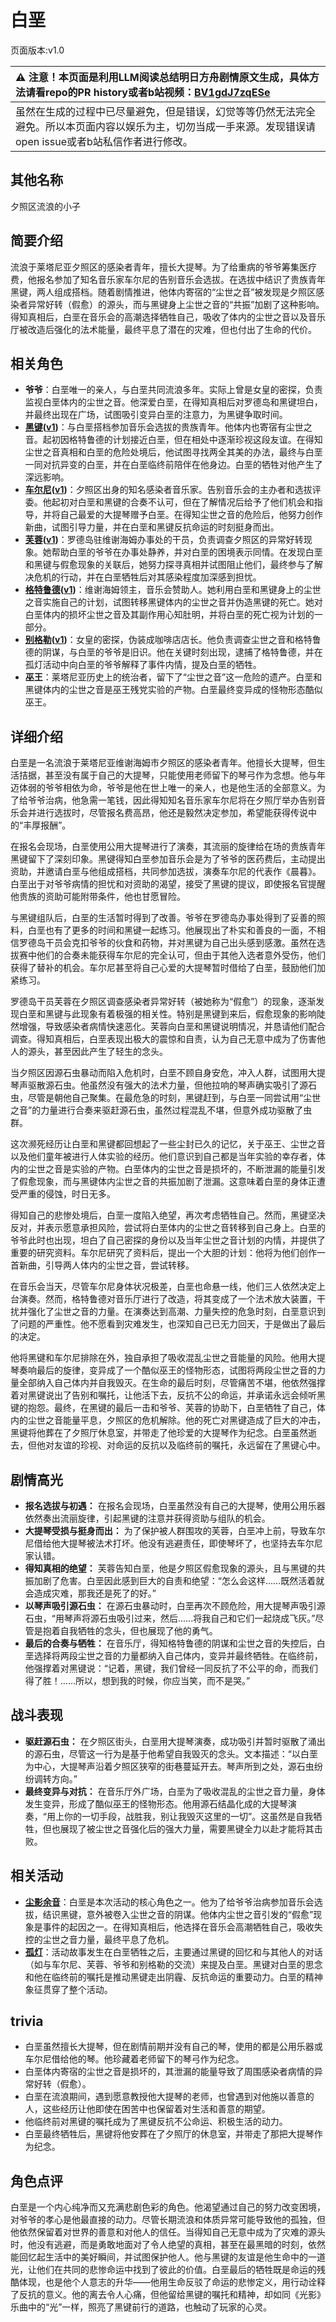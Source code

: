 # 白垩
页面版本:v1.0
 

| :warning: 注意！本页面是利用LLM阅读总结明日方舟剧情原文生成，具体方法请看repo的PR history或者b站视频：[BV1gdJ7zqESe](https://www.bilibili.com/video/BV1gdJ7zqESe/)         |
|:----------------------------|
| 虽然在生成的过程中已尽量避免，但是错误，幻觉等等仍然无法完全避免。所以本页面内容以娱乐为主，切勿当成一手来源。发现错误请open issue或者b站私信作者进行修改。|



## 其他名称
夕照区流浪的小子
## 简要介绍
流浪于莱塔尼亚夕照区的感染者青年，擅长大提琴。为了给重病的爷爷筹集医疗费，他报名参加了知名音乐家车尔尼的告别音乐会选拔。在选拔中结识了贵族青年黑键，两人组成搭档。随着剧情推进，他体内寄宿的“尘世之音”被发现是夕照区感染者异常好转（假愈）的源头，而与黑键身上尘世之音的“共振”加剧了这种影响。得知真相后，白垩在音乐会的高潮选择牺牲自己，吸收了体内的尘世之音以及音乐厅被改造后强化的法术能量，最终平息了潜在的灾难，但也付出了生命的代价。
## 相关角色
-   **爷爷**：白垩唯一的亲人，与白垩共同流浪多年。实际上曾是女皇的密探，负责监视白垩体内的尘世之音。他深爱白垩，在得知真相后对罗德岛和黑键坦白，并最终出现在广场，试图吸引变异白垩的注意力，为黑键争取时间。
-   **[黑键](../char_v3/char_4046_ebnhlz.md)([v1](char_4046_ebnhlz.md))**：与白垩搭档参加音乐会选拔的贵族青年。他体内也寄宿有尘世之音。起初因格特鲁德的计划接近白垩，但在相处中逐渐珍视这段友谊。在得知尘世之音真相和白垩的危险处境后，他试图寻找两全其美的办法，最终与白垩一同对抗异变的白垩，并在白垩临终前陪伴在他身边。白垩的牺牲对他产生了深远影响。
-   **[车尔尼](../char_v3/char_4047_pianst.md)([v1](char_4047_pianst.md))**：夕照区出身的知名感染者音乐家。告别音乐会的主办者和选拔评委。他起初对白垩和黑键的合奏不认可，但在了解情况后给予了他们机会和指导，并将自己最爱的大提琴赠予白垩。在得知尘世之音的危险后，他努力创作新曲，试图引导力量，并在白垩和黑键反抗命运的时刻挺身而出。
-   **[芙蓉](../char_v3/char_120_hibisc.md)([v1](char_120_hibisc.md))**：罗德岛驻维谢海姆办事处的干员，负责调查夕照区的异常好转现象。她帮助白垩的爷爷在办事处静养，并对白垩的困境表示同情。在发现白垩和黑键与假愈现象的关联后，她努力探寻真相并试图阻止他们，最终参与了解决危机的行动，并在白垩牺牲后对其感染程度加深感到担忧。
-   **[格特鲁德](../char_v3/extended_char_ge_te_lu_de.md)([v1](extended_char_ge_te_lu_de.md))**：维谢海姆领主，音乐会赞助人。她利用白垩和黑键身上的尘世之音实施自己的计划，试图转移黑键体内的尘世之音并伪造黑键的死亡。她对白垩体内的损坏尘世之音及其副作用心知肚明，并将白垩的死亡视为计划的一部分。
-   **[别格勒](../char_v3/extended_char_bie_ge_lei.md)([v1](extended_char_bie_ge_lei.md))**：女皇的密探，伪装成咖啡店店长。他负责调查尘世之音和格特鲁德的阴谋，与白垩的爷爷是旧识。他在关键时刻出现，逮捕了格特鲁德，并在孤灯活动中向白垩的爷爷解释了事件内情，提及白垩的牺牲。
-   **巫王**：莱塔尼亚历史上的统治者，留下了“尘世之音”这一危险的遗产。白垩和黑键体内的尘世之音是巫王残党实验的产物。白垩最终变异成的怪物形态酷似巫王。
## 详细介绍
白垩是一名流浪于莱塔尼亚维谢海姆市夕照区的感染者青年。他擅长大提琴，但生活拮据，甚至没有属于自己的大提琴，只能使用老师留下的琴弓作为念想。他与年迈体弱的爷爷相依为命，爷爷是他在世上唯一的亲人，也是他生活的全部意义。为了给爷爷治病，他急需一笔钱，因此得知知名音乐家车尔尼将在夕照厅举办告别音乐会并进行选拔时，尽管报名费高昂，他还是毅然决定参加，希望能获得传说中的“丰厚报酬”。

在报名会现场，白垩使用公用大提琴进行了演奏，其流丽的旋律给在场的贵族青年黑键留下了深刻印象。黑键得知白垩参加音乐会是为了爷爷的医药费后，主动提出资助，并邀请白垩与他组成搭档，共同参加选拔，演奏车尔尼的代表作《晨暮》。白垩出于对爷爷病情的担忧和对资助的渴望，接受了黑键的提议，即使报名官提醒他贵族的资助可能附带条件，他也甘愿冒险。

与黑键组队后，白垩的生活暂时得到了改善。爷爷在罗德岛办事处得到了妥善的照料，白垩也有了更多的时间和黑键一起练习。他展现出了朴实和善良的一面，不相信罗德岛干员会克扣爷爷的伙食和药物，并对黑键为自己出头感到感激。虽然在选拔赛中他们的合奏未能获得车尔尼的完全认可，但由于其他入选者意外受伤，他们获得了替补的机会。车尔尼甚至将自己心爱的大提琴暂时借给了白垩，鼓励他们加紧练习。

罗德岛干员芙蓉在夕照区调查感染者异常好转（被她称为“假愈”）的现象，逐渐发现白垩和黑键与此现象有着极强的相关性。特别是黑键到来后，假愈现象的影响陡然增强，导致感染者病情快速恶化。芙蓉向白垩和黑键说明情况，并恳请他们配合调查。得知真相后，白垩表现出极大的震惊和自责，认为自己无意中成为了伤害他人的源头，甚至因此产生了轻生的念头。

当夕照区因源石虫暴动而陷入危机时，白垩不顾自身安危，冲入人群，试图用大提琴声驱散源石虫。他虽然没有强大的法术力量，但他拉响的琴声确实吸引了源石虫，尽管是朝他自己聚集。在最危急的时刻，黑键赶到，与白垩一同尝试用“尘世之音”的力量进行合奏来驱赶源石虫，虽然过程混乱不堪，但意外成功驱散了虫群。

这次濒死经历让白垩和黑键都回想起了一些尘封已久的记忆，关于巫王、尘世之音以及他们童年被进行人体实验的经历。他们意识到自己都是当年实验的幸存者，体内的尘世之音是实验的产物。白垩体内的尘世之音是损坏的，不断泄漏的能量引发了假愈现象，而与黑键体内尘世之音的共振加剧了泄漏。这意味着白垩的身体正遭受严重的侵蚀，时日无多。

得知自己的悲惨处境后，白垩一度陷入绝望，再次考虑牺牲自己。然而，黑键坚决反对，并表示愿意承担风险，尝试将白垩体内的尘世之音转移到自己身上。白垩的爷爷此时也出现，坦白了自己密探的身份以及当年尘世之音计划的内情，并提供了重要的研究资料。车尔尼研究了资料后，提出一个大胆的计划：他将为他们创作一首新曲，引导两人体内的尘世之音，尝试转移。

在音乐会当天，尽管车尔尼身体状况极差，白垩也命悬一线，他们三人依然决定上台演奏。然而，格特鲁德对音乐厅进行了改造，将其变成了一个法术放大装置，干扰并强化了尘世之音的力量。在演奏达到高潮、力量失控的危急时刻，白垩意识到了问题的严重性。他不愿看到灾难发生，也深知自己已无力回天，于是做出了最后的决定。

他将黑键和车尔尼排除在外，独自承担了吸收混乱尘世之音能量的风险。他用大提琴奏响最后的旋律，变异成了一个酷似巫王的怪物形态，试图将两段尘世之音的力量全部纳入自己体内并自我毁灭。在生命的最后时刻，尽管痛苦不堪，他依然强撑着对黑键说出了告别和嘱托，让他活下去，反抗不公的命运，并承诺永远会倾听黑键的抱怨。最终，在黑键的最后一击和爷爷、芙蓉的协助下，白垩牺牲了自己，体内的尘世之音能量平息，夕照区的危机解除。他的死亡对黑键造成了巨大的冲击，黑键将他葬在了夕照厅休息室，并带走了他珍爱的大提琴作为纪念。白垩虽然逝去，但他对友谊的珍视、对命运的反抗以及临终前的嘱托，永远留在了黑键心中。
## 剧情高光
- **报名选拔与初遇：** 在报名会现场，白垩虽然没有自己的大提琴，使用公用乐器依然奏出流丽旋律，引起黑键的注意并获得资助与组队的机会。
- **大提琴受损与挺身而出：** 为了保护被人群围攻的芙蓉，白垩冲上前，导致车尔尼借给他大提琴被法术打坏。他没有逃避责任，即使琴坏了，也坚持去车尔尼家认错。
- **得知真相的绝望：** 芙蓉告知白垩，他是夕照区假愈现象的源头，且与黑键的共振加剧了危害。白垩因此感到巨大的自责和绝望：“怎么会这样......既然活着就会造成灾难，那我还是死了的好。”
- **以琴声吸引源石虫：** 在源石虫暴动时，白垩再次不顾危险，用大提琴声吸引源石虫，“用琴声将源石虫吸引过来，然后......将我自己和它们一起烧成飞灰。”尽管是抱着自我牺牲的念头，但也展现了他的勇气。
- **最后的合奏与牺牲：** 在音乐厅，得知格特鲁德的阴谋和尘世之音的失控后，白垩选择将两段尘世之音的力量都纳入自己体内，变异并最终牺牲。在临终前，他强撑着对黑键说：“记着，黑键，我们曾经一同反抗了不公平的命，而我们得了胜！......所以，想到我的时候，你应当笑，而不是哭。”
## 战斗表现
- **驱赶源石虫：** 在夕照区街头，白垩用大提琴演奏，成功吸引并暂时驱散了涌出的源石虫，尽管这一行为是基于他希望自我毁灭的念头。文本描述：“以白垩为中心，大提琴声沿着夕照区狭窄的街巷蔓延开去。琴声所到之处，源石虫纷纷调转方向。”
- **最终变异与对抗：** 在音乐厅外广场，白垩为了吸收混乱的尘世之音力量，身体发生变异，形成了酷似巫王的怪物形态。他用源石结晶化成的大提琴演奏，“用上你的一切手段，战胜我，别让我毁灭这里的一切”。这虽然是自我牺牲，但也展现了被尘世之音强化后的强大力量，需要黑键全力以赴才能将其击败。
## 相关活动
-   **[尘影余音](../stories/act18side.md)**：白垩是本次活动的核心角色之一。他为了给爷爷治病参加音乐会选拔，结识黑键，意外被卷入尘世之音的阴谋。他体内尘世之音引发的“假愈”现象是事件的起因之一。在得知真相后，他选择在音乐会高潮牺牲自己，吸收失控的尘世之音力量，最终平息了危机。
-   **[孤灯](../stories/story_ebnhlz_set_1.md)**：活动故事发生在白垩牺牲之后，主要通过黑键的回忆和与其他人的对话（如与车尔尼、芙蓉、爷爷和别格勒的交流）来提及白垩。黑键对白垩的思念和他在临终前的嘱托是推动黑键走出阴霾、反抗命运的重要动力。白垩的精神象征贯穿了整个活动。
## trivia
- 白垩虽然擅长大提琴，但在剧情前期并没有自己的琴，使用的都是公用乐器或车尔尼借给他的琴。他珍藏着老师留下的琴弓作为纪念。
- 白垩体内寄宿的尘世之音是损坏的，其泄漏的能量导致了周围感染者病情的异常好转（假愈）。
- 白垩在流浪期间，遇到愿意教授他大提琴的老师，也曾遇到对他施以善意的人，这些经历让他即使在困苦中也保留着对生活和善意的期望。
- 他临终前对黑键的嘱托成为了黑键反抗不公命运、积极生活的动力。
- 白垩最终牺牲后，黑键将他安葬在了夕照厅的休息室，并带走了那把大提琴作为纪念。
## 角色点评
白垩是一个内心纯净而又充满悲剧色彩的角色。他渴望通过自己的努力改变困境，对爷爷的孝心是他最直接的动力。尽管长期流浪和体质异常可能导致他的孤独，但他依然保留着对世界的善意和对他人的信任。当得知自己无意中成为了灾难的源头时，他没有逃避，而是勇敢地面对了令人绝望的真相，甚至在最黑暗的时刻，依然能回忆起生活中的美好瞬间，并试图保护他人。他与黑键的友谊是他生命中的一道光，让他们在共同的悲惨命运中找到了彼此的价值。白垩最后的牺牲既是命运的残酷体现，也是他个人意志的升华——他用生命反驳了命运的悲惨定义，用行动诠释了反抗的意义。他的离去令人心痛，但他留给黑键的嘱托和精神，却如同《光影》乐曲中的“光”一样，照亮了黑键前行的道路，也触动了玩家的心灵。